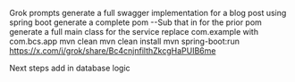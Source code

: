 Grok prompts
generate a full swagger implementation for a blog post using spring boot
generate a complete pom
--Sub that in for the prior pom
generate a full main class for the service
replace com.example with com.bcs.app
mvn clean
mvn clean install
mvn spring-boot:run
https://x.com/i/grok/share/Bc4cnjnfilthZkcgHaPUIB6me

Next steps 
add in database logic
